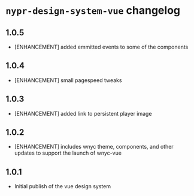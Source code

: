 # `nypr-design-system-vue` changelog

## 1.0.5

- [ENHANCEMENT] added emmitted events to some of the components

## 1.0.4

- [ENHANCEMENT] small pagespeed tweaks

## 1.0.3

- [ENHANCEMENT] added link to persistent player image

## 1.0.2

- [ENHANCEMENT] includes wnyc theme, components, and other updates to support the launch of wnyc-vue

## 1.0.1

- Initial publish of the vue design system
